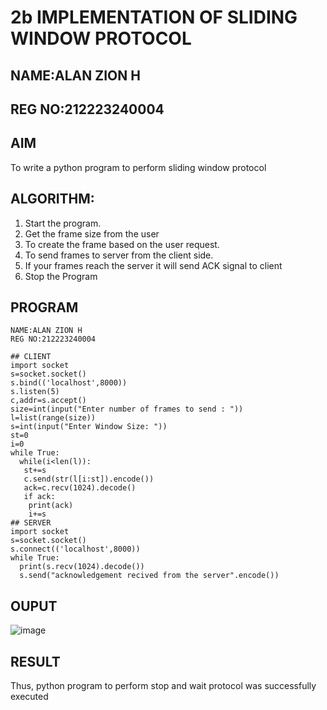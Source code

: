 # 2b IMPLEMENTATION OF SLIDING WINDOW PROTOCOL
## NAME:ALAN ZION H
## REG NO:212223240004
## AIM
 To write a python program to perform sliding window protocol
## ALGORITHM:
1. Start the program.
2. Get the frame size from the user
3. To create the frame based on the user request.
4. To send frames to server from the client side.
5. If your frames reach the server it will send ACK signal to client
6. Stop the Program
## PROGRAM
```
NAME:ALAN ZION H
REG NO:212223240004

## CLIENT
import socket
s=socket.socket()
s.bind(('localhost',8000))
s.listen(5)
c,addr=s.accept()
size=int(input("Enter number of frames to send : "))
l=list(range(size))
s=int(input("Enter Window Size: "))
st=0
i=0
while True:
  while(i<len(l)):
   st+=s
   c.send(str(l[i:st]).encode())
   ack=c.recv(1024).decode()
   if ack:
    print(ack)
    i+=s
## SERVER
import socket
s=socket.socket()
s.connect(('localhost',8000))
while True:
  print(s.recv(1024).decode())
  s.send("acknowledgement recived from the server".encode())

```
## OUPUT
![image](https://github.com/user-attachments/assets/99491d78-44ce-4d25-be4e-e575e4bb8ace)


## RESULT
Thus, python program to perform stop and wait protocol was successfully executed
